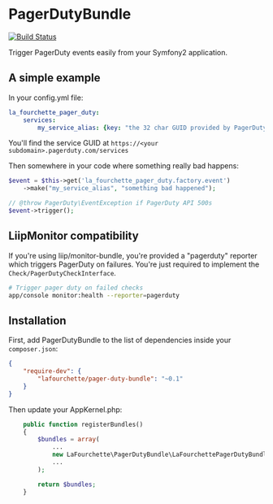 # PagerDutyBundle

[![Build Status](https://travis-ci.org/lafourchette/PagerDutyBundle.svg?branch=master)](https://travis-ci.org/lafourchette/PagerDutyBundle)

Trigger PagerDuty events easily from your Symfony2 application.

## A simple example
In your config.yml file:
```yaml
la_fourchette_pager_duty:
    services:
        my_service_alias: {key: "the 32 char GUID provided by PagerDuty"}
```

You'll find the service GUID at ```https://<your subdomain>.pagerduty.com/services```

Then somewhere in your code where something really bad happens:
```php
$event = $this->get('la_fourchette_pager_duty.factory.event')
    ->make("my_service_alias", "something bad happened");

// @throw PagerDuty\EventException if PagerDuty API 500s
$event->trigger();
```

## LiipMonitor compatibility
If you're using liip/monitor-bundle, you're provided a "pagerduty" reporter which triggers PagerDuty on failures.
You're just required to implement the ```Check/PagerDutyCheckInterface```.
```bash
# Trigger pager duty on failed checks
app/console monitor:health --reporter=pagerduty
```

## Installation
First, add PagerDutyBundle to the list of dependencies inside your `composer.json`:
```json
{
    "require-dev": {
        "lafourchette/pager-duty-bundle": "~0.1"
    }
}
```
Then update your AppKernel.php:
```php
    public function registerBundles()
    {
        $bundles = array(
            ...
            new LaFourchette\PagerDutyBundle\LaFourchettePagerDutyBundle()
            ...
        );

        return $bundles;
    }
```